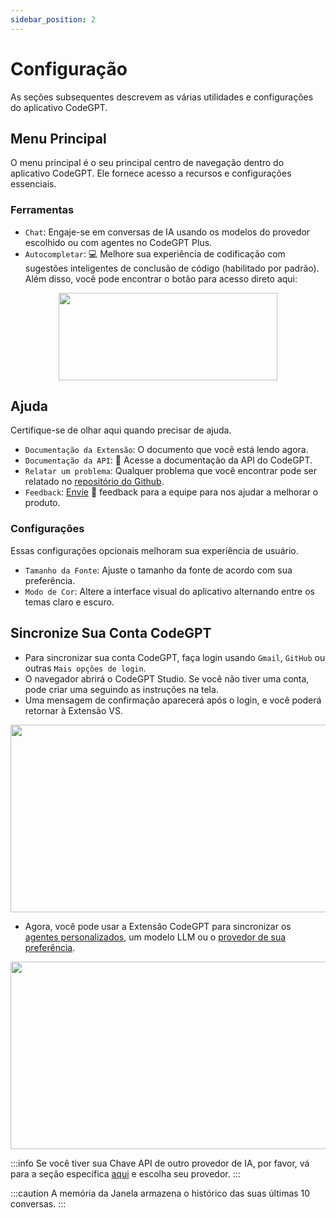```yaml
---
sidebar_position: 2
---
```


# Configuração

As seções subsequentes descrevem as várias utilidades e configurações do aplicativo CodeGPT.

## Menu Principal

O menu principal é o seu principal centro de navegação dentro do aplicativo CodeGPT. Ele fornece acesso a recursos e configurações essenciais.

### Ferramentas

- `Chat`: Engaje-se em conversas de IA usando os modelos do provedor escolhido ou com agentes no CodeGPT Plus.
- `Autocompletar`: 💻 Melhore sua experiência de codificação com sugestões inteligentes de conclusão de código (habilitado por padrão). Além disso, você pode encontrar o botão para acesso direto aqui:

<p align="center"><img width="350" height="140" src="https://github.com/user-attachments/assets/fad500f4-b276-4973-b450-3bfea4784ec9"/></p>

## Ajuda

Certifique-se de olhar aqui quando precisar de ajuda.

- `Documentação da Extensão`: O documento que você está lendo agora.
- `Documentação da API`: 📝 Acesse a documentação da API do CodeGPT.
- `Relatar um problema`: Qualquer problema que você encontrar pode ser relatado no [repositório do Github](https://github.com/JudiniLabs/code-gpt-docs/issues).
- `Feedback`: [Envie](https://codegpt.canny.io/requests) 💌 feedback para a equipe para nos ajudar a melhorar o produto.

### Configurações

Essas configurações opcionais melhoram sua experiência de usuário.

- `Tamanho da Fonte`: Ajuste o tamanho da fonte de acordo com sua preferência.
- `Modo de Cor`: Altere a interface visual do aplicativo alternando entre os temas claro e escuro.

## Sincronize Sua Conta CodeGPT

- Para sincronizar sua conta CodeGPT, faça login usando `Gmail`, `GitHub` ou outras `Mais opções de login`.
- O navegador abrirá o CodeGPT Studio. Se você não tiver uma conta, pode criar uma seguindo as instruções na tela.
- Uma mensagem de confirmação aparecerá após o login, e você poderá retornar à Extensão VS.

<p align="center"><img width="550" height="300" src="https://github.com/user-attachments/assets/06f76e59-524a-488e-82e5-c8836fd9302d"/></p>

- Agora, você pode usar a Extensão CodeGPT para sincronizar os [agentes personalizados](https://docs.codegpt.co/docs/tutorial-features/chat_code_gpt), um modelo LLM ou o [provedor de sua preferência](https://docs.codegpt.co/docs/category/-ai-providers).

<p align="center"><img width="550" height="300" src="https://github.com/user-attachments/assets/8ba019c9-200e-4609-8f6c-ba5b25ce0bfc"/></p>

:::info
Se você tiver sua Chave API de outro provedor de IA, por favor, vá para a seção específica [aqui](https://docs.codegpt.co/docs/category/-ai-providers) e escolha seu provedor.
:::

:::caution
A memória da Janela armazena o histórico das suas últimas 10 conversas.
:::